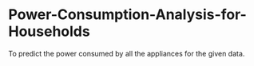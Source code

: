# Power-Consumption-Analysis-for-Households
To predict the power consumed by all the appliances for the given data.
